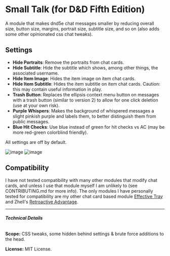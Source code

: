 # Small Talk (for D&D Fifth Edition)

A module that makes dnd5e chat messages smaller by reducing overall size, button size, margins, portrait size, subtitle size, and so on (also adds some other opinionated css chat tweaks).

## Settings
- **Hide Portraits**: Remove the portraits from chat cards.
- **Hide Subtitle**: Hide the subtitle which shows, among other things, the associated username.
- **Hide Item Image**: Hides the item image on item chat cards.
- **Hide Item Subtitle**: Hides the item subtitle on item chat cards. Caution: this may contain useful information in play.
- **Trash Button**: Replaces the ellipsis context menu button on messages with a trash button (similar to version 2) to allow for one click deletion (use at your own risk).
- **Purple Whispers**: Makes the background of whispered messages a slight pinkish purple and labels them, to better distinguish them from public messages.
- **Blue Hit Checks**: Use blue instead of green for hit checks vs AC (may be more red-green colorblind friendly).

All settings are off by default.

![image](https://github.com/etiquettestartshere/smalltalk/blob/main/img/smalltalk1.webp) ![image](https://github.com/etiquettestartshere/smalltalk/blob/main/img/smalltalk2.webp)

## Compatibility
I have not tested compatibility with many other modules that modify chat cards, and unless I use that module myself I am unlikely to (see CONTRIBUTING.md for more info). The only modules I have personally tested for compatibility are my other chat card based module [Effective Tray](https://github.com/etiquettestartshere/effectivetray) and Zhell's [Retroactive Advantage](https://github.com/krbz999/foundryvtt-retroactive-advantage-5e).
___
###### **Technical Details**

**Scope:** CSS tweaks, some hidden behind settings & brute force additions to the head.

**License:** MIT License.